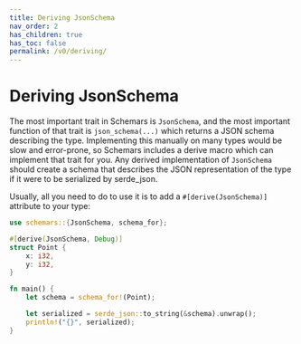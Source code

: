 ```yaml
---
title: Deriving JsonSchema
nav_order: 2
has_children: true
has_toc: false
permalink: /v0/deriving/
---
```


# Deriving JsonSchema

The most important trait in Schemars is `JsonSchema`, and the most important function of that trait is `json_schema(...)` which returns a JSON schema describing the type. Implementing this manually on many types would be slow and error-prone, so Schemars includes a derive macro which can implement that trait for you. Any derived implementation of `JsonSchema` should create a schema that describes the JSON representation of the type if it were to be serialized by serde_json.

Usually, all you need to do to use it is to add a `#[derive(JsonSchema)]` attribute to your type:

```rust
use schemars::{JsonSchema, schema_for};

#[derive(JsonSchema, Debug)]
struct Point {
    x: i32,
    y: i32,
}

fn main() {
    let schema = schema_for!(Point);

    let serialized = serde_json::to_string(&schema).unwrap();
    println!("{}", serialized);
}
```

<!-- TODO:
show example output
requirements - when can/can't it be derived
generic params behaviour
-->
